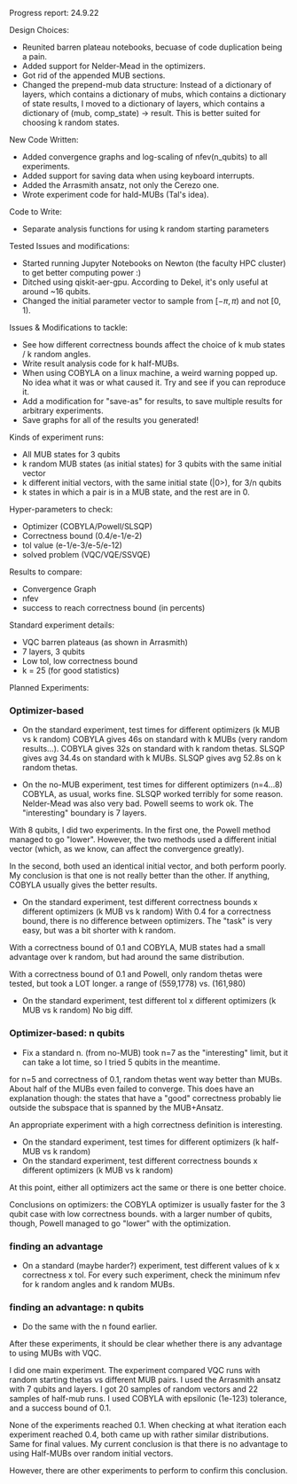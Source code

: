Progress report: 24.9.22

Design Choices:
-   Reunited barren plateau notebooks, becuase of code duplication being a pain.
-   Added support for Nelder-Mead in the optimizers.
-   Got rid of the appended MUB sections.
-   Changed the prepend-mub data structure:
    Instead of a dictionary of layers, which contains a dictionary of mubs, which contains a dictionary of state results,
    I moved to a dictionary of layers, which contains a dictionary of (mub, comp_state) -> result.
    This is better suited for choosing k random states.

New Code Written:
-   Added convergence graphs and log-scaling of nfev(n_qubits) to all experiments.
-   Added support for saving data when using keyboard interrupts.
-   Added the Arrasmith ansatz, not only the Cerezo one.
-   Wrote experiment code for hald-MUBs (Tal's idea).

Code to Write:
-   Separate analysis functions for using k random starting parameters

Tested Issues and modifications:
-   Started running Jupyter Notebooks on Newton (the faculty HPC cluster) to get better computing power :)
-   Ditched using qiskit-aer-gpu. According to Dekel, it's only useful at around ~16 qubits.
-   Changed the initial parameter vector to sample from $[-\pi, \pi)$ and not $[0,1)$.

Issues & Modifications to tackle:
-   See how different correctness bounds affect the choice of k mub states / k random angles.
-   Write result analysis code for k half-MUBs.
-   When using COBYLA on a linux machine, a weird warning popped up. No idea what it was or what caused it.
    Try and see if you can reproduce it.
-   Add a modification for "save-as" for results, to save multiple results for arbitrary experiments.
-   Save graphs for all of the results you generated!



Kinds of experiment runs:
-   All MUB states for 3 qubits
-   k random MUB states (as initial states) for 3 qubits with the same initial vector
-   k different initial vectors, with the same initial state (|0>), for 3/n qubits
-   k states in which a pair is in a MUB state, and the rest are in 0.

Hyper-parameters to check:
-   Optimizer (COBYLA/Powell/SLSQP)
-   Correctness bound (0.4/e-1/e-2)
-   tol value (e-1/e-3/e-5/e-12)
-   solved problem (VQC/VQE/SSVQE)

Results to compare:
-   Convergence Graph
-   nfev
-   success to reach correctness bound (in percents)

Standard experiment details:
-   VQC barren plateaus (as shown in Arrasmith)
-   7 layers, 3 qubits
-   Low tol, low correctness bound
-   k = 25 (for good statistics)

Planned Experiments:
### Optimizer-based
-   On the standard experiment, test times for different optimizers (k MUB vs k random)
COBYLA gives 46s on standard with k MUBs (very random results...).
COBYLA gives 32s on standard with k random thetas.
SLSQP gives avg 34.4s on standard with k MUBs.
SLSQP gives avg 52.8s on k random thetas.

-   On the no-MUB experiment, test times for different optimizers (n=4...8)
COBYLA, as usual, works fine.
SLSQP worked terribly for some reason.
Nelder-Mead was also very bad.
Powell seems to work ok.
The "interesting" boundary is 7 layers.

With 8 qubits, I did two experiments.
In the first one, the Powell method managed to go "lower".
However, the two methods used a different initial vector (which, as we know, can affect the convergence greatly).

In the second, both used an identical initial vector, and both perform poorly.
My conclusion is that one is not really better than the other. If anything, COBYLA usually gives the better results.


-   On the standard experiment, test different correctness bounds x different optimizers (k MUB vs k random)
With 0.4 for a correctness bound, there is no difference between optimizers. The "task" is very easy, but was a bit shorter with k random.

With a correctness bound of 0.1 and COBYLA, MUB states had a small advantage over k random, but had around the same distribution.

With a correctness bound of 0.1 and Powell, only random thetas were tested, but took a LOT longer. a range of (559,1778) vs. (161,980)

-   On the standard experiment, test different tol x different optimizers (k MUB vs k random)
No big diff.

### Optimizer-based: n qubits
-   Fix a standard n. (from no-MUB)
took n=7 as the "interesting" limit, but it can take a lot time, so I tried 5 qubits in the meantime.

for n=5 and correctness of 0.1, random thetas went way better than MUBs.
About half of the MUBs even failed to converge.
This does have an explanation though: the states that have a "good" correctness probably lie outside the subspace that is spanned by the MUB+Ansatz.

An appropriate experiment with a high correctness definition is interesting.
-   On the standard experiment, test times for different optimizers (k half-MUB vs k random)
-   On the standard experiment, test different correctness bounds x different optimizers (k MUB vs k random)

At this point, either all optimizers act the same or there is one better choice.


Conclusions on optimizers:
the COBYLA optimizer is usually faster for the 3 qubit case with low correctness bounds.
with a larger number of qubits, though, Powell managed to go "lower" with the optimization.

### finding an advantage
-   On a standard (maybe harder?) experiment, test different values of k x correctness x tol.
    For every such experiment, check the minimum nfev for k random angles and k random MUBs.
    
### finding an advantage: n qubits
-   Do the same with the n found earlier.

After these experiments, it should be clear whether there is any advantage to using MUBs with VQC.


I did one main experiment.
The experiment compared VQC runs with random starting thetas vs different MUB pairs.
I used the Arrasmith ansatz with 7 qubits and layers.
I got 20 samples of random vectors and 22 samples of half-mub runs.
I used COBYLA with epsilonic (1e-123) tolerance, and a success bound of 0.1.

None of the experiments reached 0.1.
When checking at what iteration each experiment reached 0.4, both came up with rather similar distributions.
Same for final values.
My current conclusion is that there is no advantage to using Half-MUBs over random initial vectors.

However, there are other experiments to perform to confirm this conclusion.


